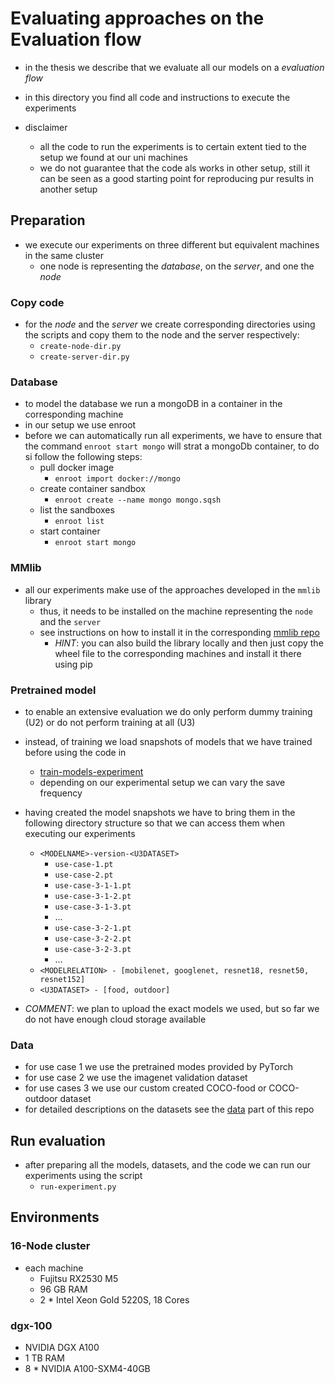 # Evaluating approaches on the Evaluation flow

- in the thesis we describe that we evaluate all our models on a *evaluation flow*
- in this directory you find all code and instructions to execute the experiments

- disclaimer
  - all the code to run the experiments is to certain extent tied to the setup we found at our uni machines
  - we do not guarantee that the code als works in other setup, still it can be seen as a good starting point for 
    reproducing pur results in another setup
    
## Preparation 
- we execute our experiments on three different but equivalent machines in the same cluster
  - one node is representing the *database*, on the *server*, and one the *node*
  
### Copy code
- for the *node* and the *server* we create corresponding directories using the scripts and copy them to the node and 
  the server respectively:
  - `create-node-dir.py`
  - `create-server-dir.py`

### Database
- to model the database we run a mongoDB in a container in the corresponding machine
- in our setup we use enroot
- before we can automatically run all experiments, we have to ensure that the command `enroot start mongo` will strat a 
  mongoDb container, to do si follow the following steps:
    - pull docker image
      - `enroot import docker://mongo`
    - create container sandbox
      - `enroot create --name mongo mongo.sqsh`
    - list the sandboxes 
      - `enroot list`
    - start container
      - `enroot start mongo`
  
### MMlib
- all our experiments make use of the approaches developed in the `mmlib` library
  - thus, it needs to be installed on the machine representing the `node` and the `server`
  - see instructions on how to install it in the corresponding [mmlib repo](https://github.com/slin96/mmlib)
    - *HINT*: you can also build the library locally and then just copy the wheel file to the corresponding machines
      and install it there using pip
  
### Pretrained model
- to enable an extensive evaluation we do only perform dummy training (U2) or do not perform training at all (U3)
- instead, of training we load snapshots of models that we have trained before using the code in
  - [train-models-experiment](../train-models)
  - depending on our experimental setup we can vary the save frequency
- having created the model snapshots we have to bring them in the following directory structure so that we can access 
  them when executing our experiments
  - `<MODELNAME>-version-<U3DATASET>`
      - `use-case-1.pt` 
      - `use-case-2.pt`
      - `use-case-3-1-1.pt`
      - `use-case-3-1-2.pt`
      - `use-case-3-1-3.pt`
      - ...
      - `use-case-3-2-1.pt`
      - `use-case-3-2-2.pt`
      - `use-case-3-2-3.pt`
      - ...
  - `<MODELRELATION> - [mobilenet, googlenet, resnet18, resnet50, resnet152]`
  - `<U3DATASET> - [food, outdoor]`
  
- *COMMENT*: we plan to upload the exact models we used, but so far we do not have enough cloud storage available
  
### Data
- for use case 1 we use the pretrained modes provided by PyTorch
- for use case 2 we use the imagenet validation dataset
- for use cases 3 we use our custom created COCO-food or COCO-outdoor dataset
- for detailed descriptions on the datasets see the [data](../../data) part of this repo
  


## Run evaluation
- after preparing all the models, datasets, and the code we can run our experiments using the script
  - `run-experiment.py`
  
## Environments

### 16-Node cluster
- each machine
  - Fujitsu RX2530 M5
  - 96 GB RAM
  - 2 * Intel Xeon Gold 5220S, 18 Cores

### dgx-100
- NVIDIA DGX A100
- 1 TB RAM
- 8 * NVIDIA A100-SXM4-40GB